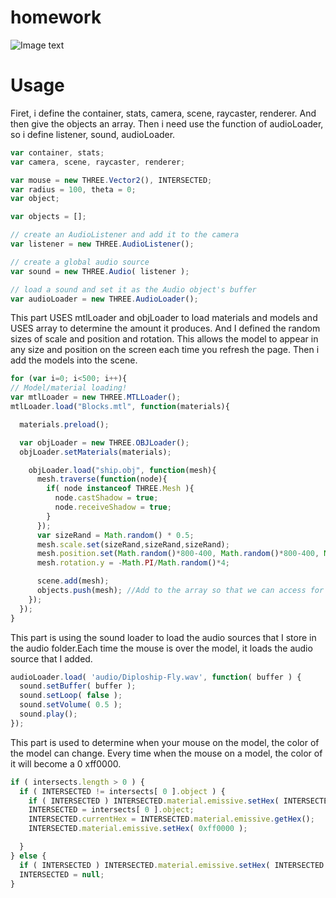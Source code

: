 # homework

![Image text](https://github.com/jack635/DAT505-GitHub/blob/master/pic/9.png)
# Usage

Firet, i define the container, stats, camera, scene, raycaster, renderer. And then give the objects an array. Then i need use the function of audioLoader, so i define listener, sound, audioLoader.

```javascript
var container, stats;
var camera, scene, raycaster, renderer;

var mouse = new THREE.Vector2(), INTERSECTED;
var radius = 100, theta = 0;
var object;

var objects = [];

// create an AudioListener and add it to the camera
var listener = new THREE.AudioListener();

// create a global audio source
var sound = new THREE.Audio( listener );

// load a sound and set it as the Audio object's buffer
var audioLoader = new THREE.AudioLoader();
```

This part USES mtlLoader and objLoader to load materials and models and USES array to determine the amount it produces. And I defined the random sizes of scale and position and rotation. This allows the model to appear in any size and position on the screen each time you refresh the page. Then i add the models into the scene.

```javascript
for (var i=0; i<500; i++){
// Model/material loading!
var mtlLoader = new THREE.MTLLoader();
mtlLoader.load("Blocks.mtl", function(materials){

  materials.preload();

  var objLoader = new THREE.OBJLoader();
  objLoader.setMaterials(materials);

    objLoader.load("ship.obj", function(mesh){
      mesh.traverse(function(node){
        if( node instanceof THREE.Mesh ){
          node.castShadow = true;
          node.receiveShadow = true;
        }
      });
      var sizeRand = Math.random() * 0.5;
      mesh.scale.set(sizeRand,sizeRand,sizeRand);
      mesh.position.set(Math.random()*800-400, Math.random()*800-400, Math.random()*800-400);
      mesh.rotation.y = -Math.PI/Math.random()*4;

      scene.add(mesh);
      objects.push(mesh); //Add to the array so that we can access for raycasting
    });
  });
}
```

This part is using the sound loader to load the audio sources that I store in the audio folder.Each time the mouse is over the model, it loads the audio source that I added.

```javascript
audioLoader.load( 'audio/Diploship-Fly.wav', function( buffer ) {
  sound.setBuffer( buffer );
  sound.setLoop( false );
  sound.setVolume( 0.5 );
  sound.play();
});
```

This part is used to determine when your mouse on the model, the color of the model can change. Every time when the mouse on a model, the color of it will become a 0 xff0000.

```javascript
if ( intersects.length > 0 ) {
  if ( INTERSECTED != intersects[ 0 ].object ) {
    if ( INTERSECTED ) INTERSECTED.material.emissive.setHex( INTERSECTED.currentHex );
    INTERSECTED = intersects[ 0 ].object;
    INTERSECTED.currentHex = INTERSECTED.material.emissive.getHex();
    INTERSECTED.material.emissive.setHex( 0xff0000 );

  }
} else {
  if ( INTERSECTED ) INTERSECTED.material.emissive.setHex( INTERSECTED.currentHex );
  INTERSECTED = null;
}
```
